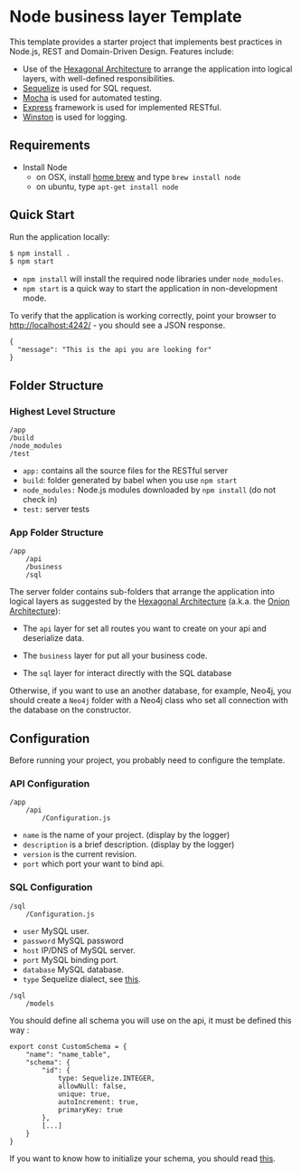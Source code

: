 # Node business layer Template
This template provides a starter project that implements best practices in Node.js, REST and Domain-Driven Design. Features include:
- Use of the [Hexagonal Architecture](http://alistair.cockburn.us/Hexagonal+architecture) to arrange the application into logical layers, with well-defined responsibilities.
- [Sequelize](https://github.com/sequelize/sequelize) is used for SQL request.
- [Mocha](https://github.com/mochajs/mocha) is used for automated testing.
- [Express](http://expressjs.com/) framework is used for implemented RESTful.
- [Winston](https://github.com/winstonjs/winston) is used for logging.

## Requirements

- Install Node
    - on OSX, install [home brew](http://brew.sh/) and type `brew install node`
    - on ubuntu, type `apt-get install node`

## Quick Start
Run the application locally:
```bash
$ npm install .
$ npm start
```
- `npm install` will install the required node libraries under `node_modules`.
- `npm start` is a quick way to start the application in non-development mode.

To verify that the application is working correctly, point your browser to [http://localhost:4242/](http://localhost:4242/) - you should see a JSON response.

```
{
  "message": "This is the api you are looking for"
}
```

## Folder Structure

### Highest Level Structure

```
/app
/build
/node_modules
/test
```

- `app:` contains all the source files for the RESTful server
- `build`: folder generated by babel when you use `npm start`
- `node_modules:` Node.js modules downloaded by `npm install` (do not check in)
- `test:` server tests

### App Folder Structure

```
/app
    /api
    /business
    /sql
```

The server folder contains sub-folders that arrange the application into logical layers as suggested by the [Hexagonal Architecture](http://alistair.cockburn.us/Hexagonal+architecture) (a.k.a. the [Onion Architecture](http://jeffreypalermo.com/blog/the-onion-architecture-part-1/)):

- The `api` layer for set all routes you want to create on your api and deserialize data.

- The `business` layer for put all your business code.

- The `sql` layer for interact directly with the SQL database

Otherwise, if you want to use an another database, for example, Neo4j, you should create a `Neo4j` folder with a Neo4j class who set all connection with the database on the constructor.


## Configuration

Before running your project, you probably need to configure the template.

### API Configuration

```
/app
    /api
        /Configuration.js
```

- `name` is the name of your project. (display by the logger)
- `description` is a brief description. (display by the logger)
- `version` is the current revision.
- `port` which port your want to bind api.

### SQL Configuration

```
/sql
    /Configuration.js
```

- `user` MySQL user.
- `password` MySQL password
- `host` IP/DNS of MySQL server.
- `port` MySQL binding port.
- `database` MySQL database.
- `type` Sequelize dialect, see [this](http://docs.sequelizejs.com/en/1.7.0/docs/usage/).

```
/sql
    /models
```

You should define all schema you will use on the api, it must be defined this way :

```
export const CustomSchema = {
    "name": "name_table",
    "schema": {
        "id": {
            type: Sequelize.INTEGER,
            allowNull: false,
            unique: true,
            autoIncrement: true,
            primaryKey: true
        },
        [...]
    }
}
```

If you want to know how to initialize your schema, you should read [this](http://docs.sequelizejs.com/en/1.7.0/docs/models/#models).
